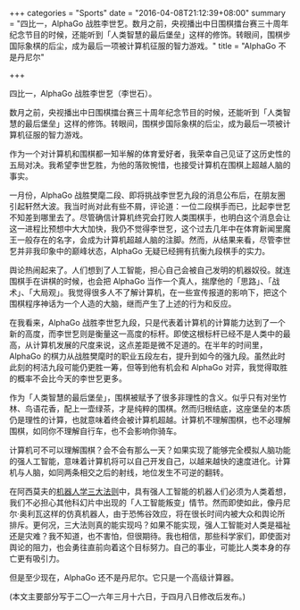 +++
categories = "Sports"
date = "2016-04-08T21:12:39+08:00"
summary = "四比一，AlphaGo 战胜李世乭。数月之前，央视播出中日围棋擂台赛三十周年纪念节目的时候，还能听到「人类智慧的最后堡垒」这样的修饰。转眼间，围棋步国际象棋的后尘，成为最后一项被计算机征服的智力游戏。"
title = "AlphaGo 不是丹尼尔"

+++

四比一，AlphaGo 战胜李世乭（李世石）。

数月之前，央视播出中日围棋擂台赛三十周年纪念节目的时候，还能听到「人类智慧的最后堡垒」这样的修饰。转眼间，围棋步国际象棋的后尘，成为最后一项被计算机征服的智力游戏。

作为一个对计算机和围棋都一知半解的体育爱好者，我荣幸自己见证了这历史性的五局对决。我希望李世乭胜，为他的落败惋惜，也接受计算机在围棋上超越人脑的事实。

一月份，AlphaGo 战胜樊麾二段、即将挑战李世乭九段的消息公布后，在朋友圈引起轩然大波。我当时尚对此有些不屑，评论道：一位二段棋手而已，比起李世乭不知差到哪里去了。尽管确信计算机终究会打败人类围棋手，也明白这个消息会让这一进程比预想中大大加快，我仍不觉得李世乭，这个过去几年中在体育新闻里魔王一般存在的名字，会成为计算机超越人脑的注脚。然而，从结果来看，尽管李世乭并非我印象中的巅峰状态，AlphaGo 无疑已经拥有抗衡九段棋手的实力。

舆论热闹起来了。人们想到了人工智能，担心自己会被自己发明的机器奴役。就连围棋手在讲棋的时候，也会把 AlphaGo 当作一个真人，揣摩他的「思路」、「战术」、「大局观」。我觉得很多人不了解计算机，在一些宣传报道的影响下，把这个围棋程序神话为一个人造的大脑，继而产生了上述的行为和反应。

在我看来，AlphaGo 战胜李世乭九段，只是代表着计算机的计算能力达到了一个新的高度，而李世乭则是衡量这一高度的标杆。即使这根标杆已经不是人类中的最高，从计算机发展的尺度来说，这点差距是微不足道的。在半年的时间里，AlphaGo 的棋力从战胜樊麾时的职业五段左右，提升到如今的强九段。虽然此时此刻的柯洁九段可能仍更胜一筹，但等到他有机会和 AlphaGo 对弈，我觉得取胜的概率不会比今天的李世乭更多。

作为「人类智慧的最后堡垒」，围棋被赋予了很多非理性的含义。似乎只有对坐竹林、鸟语花香，配上一壶绿茶，才是纯粹的围棋。然而归根结底，这座堡垒的本质仍是理性的计算，也就意味着终会被计算机超越。计算机不理解围棋，也不必理解围棋，如同你不理解自行车，也不会影响你骑车。

计算机可不可以理解围棋？会不会有那么一天？如果实现了能够完全模拟人脑功能的强人工智能，意味着计算机将可以自己开发自己，以越来越快的速度进化。计算机与人脑，如同两条相交之后的射线，地位发生不可逆的翻转。

在阿西莫夫的[机器人学三大法则](https://zh.wikipedia.org/wiki/%E6%9C%BA%E5%99%A8%E4%BA%BA%E4%B8%89%E5%AE%9A%E5%BE%8B)中，具有强人工智能的机器人们必须为人类着想，我们不必担心其他科幻片中出现的「人工智能叛变」情节。然而即使如此，像丹尼尔·奥利瓦这样的仿真机器人，由于恐怖谷效应，将在很长时间内被大众和舆论所排斥。更何况，三大法则真的能实现吗？如果不能实现，强人工智能对人类是福祉还是灾难？我不知道，也不害怕，但很期待。我也相信，那些科学家们，即使面对舆论的阻力，也会勇往直前向着这个目标努力。自己的事业，可能比人类本身的存亡更有吸引力。

但是至少现在，AlphaGo 还不是丹尼尔。它只是一个高级计算器。

(本文主要部分写于二〇一六年三月十六日，于四月八日修改后发布。)
